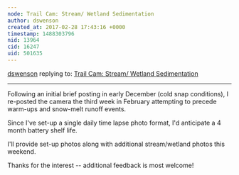 ```yaml
---
node: Trail Cam: Stream/ Wetland Sedimentation
author: dswenson
created_at: 2017-02-28 17:43:16 +0000
timestamp: 1488303796
nid: 13964
cid: 16247
uid: 501635
---
```




[dswenson](../profile/dswenson) replying to: [Trail Cam: Stream/ Wetland Sedimentation](../notes/dswenson/02-26-2017/trail-cam-stream-wetland-sedimentation)

----
Following an initial brief posting in early December (cold snap conditions), I re-posted the camera the third week in February attempting to precede warm-ups and snow-melt runoff events.

Since I've set-up a single daily time lapse photo format, I'd anticipate a 4 month battery shelf life.

I'll provide set-up photos along with additional stream/wetland photos this weekend.

Thanks for the interest -- additional feedback is most welcome!